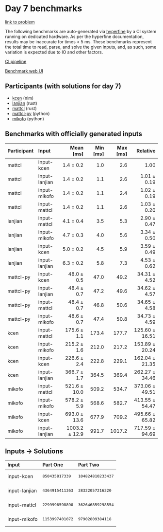# Day 7 benchmarks

[link to problem](https://adventofcode.com/2024/day/7)

The following benchmarks are auto-generated via
[hyperfine](https://github.com/sharkdp/hyperfine) by a CI system running on
dedicated hardware. As per the hyperfine documentation, results may be
inaccurate for times < 5 ms. These benchmarks represent the total time to read,
parse, and solve the given inputs, and, as such, some variation is expected due
to IO and other factors.

[CI pipeline](http://ci.papercode.net:8080/teams/main/pipelines/aoc2024)

[Benchmark web UI](https://aoc.ancalagon.black)


## Participants (with solutions for day 7)

- [kcen](https://github.com/kcen/aoc2024) (nim)
- [lanjian](https://github.com/lanjian/aoc-2024) (rust)
- [mattcl](https://github.com/mattcl/aoc2024) (rust)
- [mattcl-py](https://github.com/mattcl/aoc2024-py) (python)
- [mikofo](https://github.com/mikofo/aoc2024) (python)


## Benchmarks with officially generated inputs

| Participant | Input | Mean [ms] | Min [ms] | Max [ms] | Relative |
|:---|:---|---:|---:|---:|---:|
| mattcl | input-kcen | 1.4 ± 0.2 | 1.0 | 2.6 | 1.00 |
| mattcl | input-lanjian | 1.4 ± 0.2 | 1.1 | 2.6 | 1.01 ± 0.19 |
| mattcl | input-mikofo | 1.4 ± 0.2 | 1.1 | 2.4 | 1.02 ± 0.19 |
| mattcl | input-mattcl | 1.4 ± 0.2 | 1.1 | 2.6 | 1.03 ± 0.20 |
| lanjian | input-mattcl | 4.1 ± 0.4 | 3.5 | 5.3 | 2.90 ± 0.47 |
| lanjian | input-mikofo | 4.7 ± 0.3 | 4.0 | 5.6 | 3.34 ± 0.50 |
| lanjian | input-kcen | 5.0 ± 0.2 | 4.5 | 5.9 | 3.59 ± 0.49 |
| lanjian | input-lanjian | 6.3 ± 0.2 | 5.8 | 7.3 | 4.53 ± 0.62 |
| mattcl-py | input-kcen | 48.0 ± 0.5 | 47.0 | 49.2 | 34.31 ± 4.52 |
| mattcl-py | input-lanjian | 48.4 ± 0.7 | 47.2 | 49.6 | 34.62 ± 4.57 |
| mattcl-py | input-mattcl | 48.4 ± 0.7 | 46.8 | 50.6 | 34.65 ± 4.58 |
| mattcl-py | input-mikofo | 48.6 ± 0.7 | 47.4 | 50.8 | 34.73 ± 4.59 |
| kcen | input-mattcl | 175.6 ± 1.1 | 173.4 | 177.7 | 125.60 ± 16.51 |
| kcen | input-mikofo | 215.2 ± 1.6 | 212.0 | 217.2 | 153.89 ± 20.24 |
| kcen | input-kcen | 226.6 ± 2.4 | 222.8 | 229.1 | 162.04 ± 21.35 |
| kcen | input-lanjian | 366.7 ± 1.7 | 364.5 | 369.4 | 262.27 ± 34.46 |
| mikofo | input-mattcl | 521.6 ± 10.0 | 509.2 | 534.7 | 373.06 ± 49.51 |
| mikofo | input-mikofo | 578.2 ± 5.9 | 568.6 | 582.7 | 413.55 ± 54.47 |
| mikofo | input-kcen | 693.0 ± 13.6 | 677.9 | 709.2 | 495.66 ± 65.82 |
| mikofo | input-lanjian | 1003.2 ± 12.9 | 991.7 | 1017.2 | 717.59 ± 94.69 |


## Inputs -> Solutions

| Input | Part One | Part Two |
|:---|:---|:---|
|input-kcen|<pre>850435817339</pre>|<pre>104824810233437</pre>|
|input-lanjian|<pre>4364915411363</pre>|<pre>38322057216320</pre>|
|input-mattcl|<pre>2299996598890</pre>|<pre>362646859298554</pre>|
|input-mikofo|<pre>1153997401072</pre>|<pre>97902809384118</pre>|
